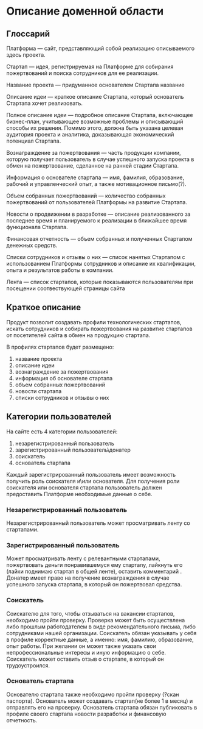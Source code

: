 # Описание доменной области

## Глоссарий

Платформа — сайт, представляющий собой реализацию описываемого здесь проекта.

Стартап — идея, регистрируемая на Платформе для собирания пожертвований и поиска сотрудников для ее реализации.

Название проекта — придуманное основателем Стартапа название

Описание идеи — краткое описание Стартапа, который основатель Стартапа хочет реализовать.

Полное описание идеи — подробное описание Стартапа, включающее бизнес-план, учитывающее возможные проблемы и описывающий способы их решения. Помимо этого, должна быть
указана целевая аудитория проекта и аналитика, доказывающая экономический потенциал Стартапа.

Вознаграждение за пожертвования — часть продукции компании, которую получает пользователь в случае успешного запуска проекта в обмен на пожертвование, сделанное на ранней
стадии Стартапа.

Информация о основателе стартапа — имя, фамилия, образование, рабочий и управленческий опыт, а также мотивационное письмо(?).

Объем собранных пожертвований — количество собранных пожертвований от пользователей Платформы на развитие Стартапа.

Новости о продвижении в разработке — описание реализованного за последнее время и планируемого к реализации в ближайшее время функционала Стартапа.

Финансовая отчетность — объем собранных и полученных Стартапом денежных средств.

Списки сотрудников и отзывы о них — список нанятых Стартапом с использованием Платформы сотрудников и описание их квалификации, опыта и результатов работы в компании.

Лента — список стартапов, которые показываются пользователям при посещении соотвествующей страницы сайта

## Краткое описание

Продукт позволит создавать профили технологических стартапов, искать сотрудников и собирать пожертвования на развитие стартапов от посетителей сайта в обмен на продукцию стартапа.

В профилях стартапов будет размещено:

1. название проекта
2. описание идеи
3. вознаграждение за пожертвования
4. информация об основателе стартапа
5. объем собранных пожертвований
6. новости стартапа
7. списки сотрудников и отзывы о них

## Категории пользователей

На сайте есть 4 категории пользователей:

1. незарегистрированный пользователь
2. зарегистрированный пользователь\донатер
3. соискатель
4. основатель стартапа

Каждый зарегистрированный пользователь имеет возможность получить роль соискателя и\или основателя.
Для получения роли соискателя или основателя стартапа пользователь должен предоставить Платформе необходимые данные о себе.

### Незарегистрированный пользователь

Незарегистрированный пользователь может просматривать ленту со стартапами.

### Зарегистрированный пользователь

Может просматривать ленту с релевантными стартапами, пожертвовать деньги понравившемуся ему стартапу, лайкнуть его (лайки поднимаю стартап в общей ленте), оставить комментарий . Донатер имеет право на получение вознаграждения в случае успешного запуска стартапа, в который он
пожертвовал средства.

### Соискатель

Соискателю для того, чтобы отзываться на вакансии стартапов, необходимо пройти проверку. Проверка может быть осуществлена либо прошлым работодателем в виде рекомендательного
письма, либо сотрудниками нашей организации. Соискатель обязан указывать у себя в профиле корректные данные, а именно: имя, фамилию, образование, опыт работы. При желании
он может также указать свои непрофессиональные интересы и иную информацию о себе. Соискатель может оставить отзыв о стартапе, в который он трудоустроился.

### Основатель стартапа

Основателю стартапа также необходимо пройти проверку (?скан паспорта). Основатель может создавать стартап(не более 1 в месяц) и отправлять его на проверку. Основатель стартапа обязан публиковать в профиле своего стартапа новости разработки и финансовую отчетность.
